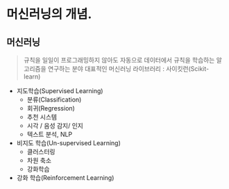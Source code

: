 # 머신러닝의 개념. 
## 머신러닝
> 규칙을 일일이 프로그래밍하지 않아도 자동으로 데이터에서 규칙을 학습하는 알고리즘을 연구하는 분야
> 대표적인 머신러닝 라이브러리 : 사이킷런(Scikit-learn)

- 지도학습(Supervised Learning)  
    - 분류(Classification)
    - 회귀(Regression)
    - 추천 시스템
    - 시각 / 음성 감지/ 인지
    - 텍스트 분석, NLP
- 비지도 학습(Un-supervised Learning)  
    - 클러스터링
    - 차원 축소
    - 강화학습
- 강화 학습(Reinforcement Learning)  
